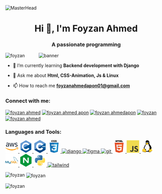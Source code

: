 ![MasterHead](https://media.licdn.com/dms/image/v2/D5616AQEPML13kiWBiA/profile-displaybackgroundimage-shrink_350_1400/profile-displaybackgroundimage-shrink_350_1400/0/1731340243482?e=1741824000&v=beta&t=wlTD-TOeqakhHQaxJKvER1I1b3g3j4byfjbqguQZbeU)
<h1 align="center">Hi 👋, I'm Foyzan Ahmed</h1>
<h3 align="center">A passionate programming</h3>
<img align="right" width="400" src="https://cdn.dribbble.com/users/1162077/screenshots/3848914/programmer.gif" alt="banner">

    
<p align="left"> <img src="https://komarev.com/ghpvc/?username=foyzan&label=Profile%20views&color=0e75b6&style=flat" alt="foyzan" /> </p>
    
- 🌱 I’m currently learning **Backend development with Django**
    
- 💬 Ask me about **Html, CSS-Animation, Js & Linux**
- 📫 How to reach me **foyzanahmedapon01@gmail.com**
    
<h3 align="left">Connect with me:</h3>
<p align="left">
<a href="https://www.linkedin.com/in/foyzan-ahmed-4733821a1" target="_blank"><img align="center" src="https://raw.githubusercontent.com/rahuldkjain/github-profile-readme-generator/master/src/images/icons/Social/linked-in-alt.svg" alt="foyzan ahmed" height="30" width="40" /></a>
<a href="https://www.facebook.com/foyzan ahmed apon" target="_blank"><img align="center" src="https://raw.githubusercontent.com/rahuldkjain/github-profile-readme-generator/master/src/images/icons/Social/facebook.svg" alt="foyzan ahmed apon" height="30" width="40" /></a>
<a href="https://www.hackerrank.com/profile/foyzanahmedapon1" target="_blank"><img align="center" src="https://raw.githubusercontent.com/rahuldkjain/github-profile-readme-generator/master/src/images/icons/Social/hackerrank.svg" alt="foyzan ahmedapon" height="30" width="40" /></a>
<a href="https://codeforces.com/profile/foyzan" target="_blank"><img align="center" src="https://raw.githubusercontent.com/rahuldkjain/github-profile-readme-generator/master/src/images/icons/Social/codeforces.svg" alt="foyzan" height="30" width="40" /></a>
<a href="https://leetcode.com/u/foyzanahmedapon01/" target="_blank"><img align="center" src="https://raw.githubusercontent.com/rahuldkjain/github-profile-readme-generator/master/src/images/icons/Social/leet-code.svg" alt="foyzan ahmed" height="30" width="40" /></a>
</p>
    
<h3 align="left">Languages and Tools:</h3>
<p align="left"> <a href="https://aws.amazon.com" target="_blank" rel="noreferrer"> <img src="https://raw.githubusercontent.com/devicons/devicon/master/icons/amazonwebservices/amazonwebservices-original-wordmark.svg" alt="aws" width="40" height="40"/> </a> <a href="https://www.cprogramming.com/" target="_blank" rel="noreferrer"> <img src="https://raw.githubusercontent.com/devicons/devicon/master/icons/c/c-original.svg" alt="c" width="40" height="40"/> </a> <a href="https://www.w3schools.com/cpp/" target="_blank" rel="noreferrer"> <img src="https://raw.githubusercontent.com/devicons/devicon/master/icons/cplusplus/cplusplus-original.svg" alt="cplusplus" width="40" height="40"/> </a> <a href="https://www.w3schools.com/css/" target="_blank" rel="noreferrer"> <img src="https://raw.githubusercontent.com/devicons/devicon/master/icons/css3/css3-original-wordmark.svg" alt="css3" width="40" height="40"/> </a> <a href="https://www.djangoproject.com/" target="_blank" rel="noreferrer"> <img src="https://cdn.worldvectorlogo.com/logos/django.svg" alt="django" width="40" height="40"/> </a> <a href="https://www.figma.com/" target="_blank" rel="noreferrer"> <img src="https://www.vectorlogo.zone/logos/figma/figma-icon.svg" alt="figma" width="40" height="40"/> </a> <a href="https://git-scm.com/" target="_blank" rel="noreferrer"> <img src="https://www.vectorlogo.zone/logos/git-scm/git-scm-icon.svg" alt="git" width="40" height="40"/> </a> <a href="https://www.w3.org/html/" target="_blank" rel="noreferrer"> <img src="https://raw.githubusercontent.com/devicons/devicon/master/icons/html5/html5-original-wordmark.svg" alt="html5" width="40" height="40"/> </a> <a href="https://developer.mozilla.org/en-US/docs/Web/JavaScript" target="_blank" rel="noreferrer"> <img src="https://raw.githubusercontent.com/devicons/devicon/master/icons/javascript/javascript-original.svg" alt="javascript" width="40" height="40"/> </a> <a href="https://www.linux.org/" target="_blank" rel="noreferrer"> <img src="https://raw.githubusercontent.com/devicons/devicon/master/icons/linux/linux-original.svg" alt="linux" width="40" height="40"/> </a> <a href="https://www.mysql.com/" target="_blank" rel="noreferrer"> <img src="https://raw.githubusercontent.com/devicons/devicon/master/icons/mysql/mysql-original-wordmark.svg" alt="mysql" width="40" height="40"/> </a> <a href="https://www.nginx.com" target="_blank" rel="noreferrer"> <img src="https://raw.githubusercontent.com/devicons/devicon/master/icons/nginx/nginx-original.svg" alt="nginx" width="40" height="40"/> </a> <a href="https://www.python.org" target="_blank" rel="noreferrer"> <img src="https://raw.githubusercontent.com/devicons/devicon/master/icons/python/python-original.svg" alt="python" width="40" height="40"/> </a> <a href="https://tailwindcss.com/" target="_blank" rel="noreferrer"> <img src="https://www.vectorlogo.zone/logos/tailwindcss/tailwindcss-icon.svg" alt="tailwind" width="40" height="40"/> </a> </p>
    
<p><img align="left" src="https://github-readme-stats.vercel.app/api/top-langs?username=foyzan&show_icons=true&locale=en&layout=compact" alt="foyzan" /></p>
    
<p>&nbsp;<img align="center" src="https://github-readme-stats.vercel.app/api?username=foyzan&show_icons=true&locale=en" alt="foyzan" /></p>
    
<p><img align="center" src="https://github-readme-streak-stats.herokuapp.com/?user=foyzan&" alt="foyzan" /></p>
